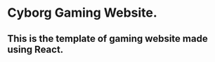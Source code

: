 <h1>Cyborg Gaming Website.</h1>
<h2>
  This is the template of gaming website made using React.
</h2>
